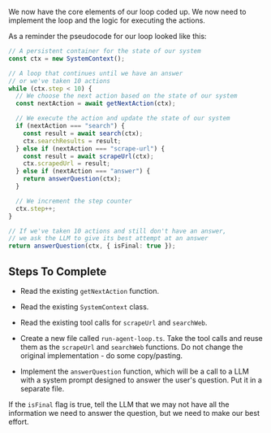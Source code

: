 We now have the core elements of our loop coded up. We now need to implement the loop and the logic for executing the actions.

As a reminder the pseudocode for our loop looked like this:

```ts
// A persistent container for the state of our system
const ctx = new SystemContext();

// A loop that continues until we have an answer
// or we've taken 10 actions
while (ctx.step < 10) {
  // We choose the next action based on the state of our system
  const nextAction = await getNextAction(ctx);

  // We execute the action and update the state of our system
  if (nextAction === "search") {
    const result = await search(ctx);
    ctx.searchResults = result;
  } else if (nextAction === "scrape-url") {
    const result = await scrapeUrl(ctx);
    ctx.scrapedUrl = result;
  } else if (nextAction === "answer") {
    return answerQuestion(ctx);
  }

  // We increment the step counter
  ctx.step++;
}

// If we've taken 10 actions and still don't have an answer,
// we ask the LLM to give its best attempt at an answer
return answerQuestion(ctx, { isFinal: true });
```

## Steps To Complete

- Read the existing `getNextAction` function.

- Read the existing `SystemContext` class.

- Read the existing tool calls for `scrapeUrl` and `searchWeb`.

- Create a new file called `run-agent-loop.ts`. Take the tool calls and reuse them as the `scrapeUrl` and `searchWeb` functions. Do not change the original implementation - do some copy/pasting.

- Implement the `answerQuestion` function, which will be a call to a LLM with a system prompt designed to answer the user's question. Put it in a separate file.

If the `isFinal` flag is true, tell the LLM that we may not have all the information we need to answer the question, but we need to make our best effort.
